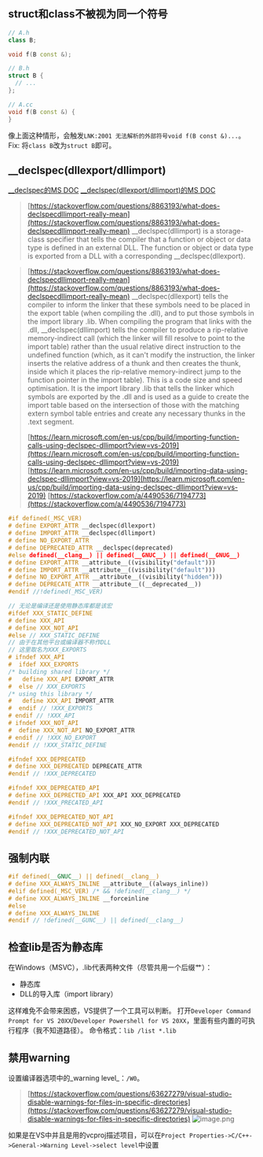 ## struct和class不被视为同一个符号
```cpp
// A.h
class B;

void f(B const &);

// B.h
struct B {
  // ...
};

// A.cc
void f(B const &) {
}
```
像上面这种情形，会触发`LNK:2001 无法解析的外部符号void f(B const &)...`。
Fix: 将`class B`改为`struct B`即可。

## __declspec(dllexport/dllimport)
[__declspec的MS DOC](https://learn.microsoft.com/en-us/cpp/cpp/declspec?view=msvc-170)
[__declspec(dllexport/dllimport)的MS DOC](https://learn.microsoft.com/en-us/cpp/cpp/dllexport-dllimport?view=msvc-170)

> [https://stackoverflow.com/questions/8863193/what-does-declspecdllimport-really-mean](https://stackoverflow.com/questions/8863193/what-does-declspecdllimport-really-mean)
> __declspec(dllimport) is a storage-class specifier that tells the compiler that a function or object or data type is defined in an external DLL.
> The function or object or data type is exported from a DLL with a corresponding __declspec(dllexport).

> [https://stackoverflow.com/questions/8863193/what-does-declspecdllimport-really-mean](https://stackoverflow.com/questions/8863193/what-does-declspecdllimport-really-mean)
> __declspec(dllexport) tells the compiler to inform the linker that these symbols need to be placed in the export table (when compiling the .dll), and to put those symbols in the import library .lib. When compiling the program that links with the .dll, __declspec(dllimport) tells the compiler to produce a rip-relative memory-indirect call (which the linker will fill resolve to point to the import table) rather than the usual relative direct instruction to the undefined function (which, as it can't modify the instruction, the linker inserts the relative address of a thunk and then creates the thunk, inside which it places the rip-relative memory-indirect jump to the function pointer in the import table). This is a code size and speed optimisation. It is the import library .lib that tells the linker which symbols are exported by the .dll and is used as a guide to create the import table based on the intersection of those with the matching extern symbol table entries and create any necessary thunks in the .text segment.
> 
> [https://learn.microsoft.com/en-us/cpp/build/importing-function-calls-using-declspec-dllimport?view=vs-2019](https://learn.microsoft.com/en-us/cpp/build/importing-function-calls-using-declspec-dllimport?view=vs-2019) [https://learn.microsoft.com/en-us/cpp/build/importing-data-using-declspec-dllimport?view=vs-2019](https://learn.microsoft.com/en-us/cpp/build/importing-data-using-declspec-dllimport?view=vs-2019) [https://stackoverflow.com/a/4490536/7194773](https://stackoverflow.com/a/4490536/7194773)


```cpp
#if defined(_MSC_VER)
# define EXPORT_ATTR __declspec(dllexport)
# define IMPORT_ATTR __declspec(dllimport)
# define NO_EXPORT_ATTR
# define DEPRECATED_ATTR __declspec(deprecated)
#else defined(__clang__) || defined(__GNUC__) || defined(__GNUG__)
# define EXPORT_ATTR __attribute__((visibility("default")))
# define IMPORT_ATTR __attribute__((visibility("default")))
# define NO_EXPORT_ATTR __attribute__((visibility("hidden")))
# define DEPRECATE_ATTR __attribute__((__deprecated__))
#endif //!defined(_MSC_VER)

// 无论是编译还是使用静态库都是该宏
#ifdef XXX_STATIC_DEFINE
# define XXX_API 
# define XXX_NOT_API 
#else // XXX_STATIC_DEFINE
// 由于在其他平台或编译器不称作DLL
// 这里取名为XXX_EXPORTS
# ifndef XXX_API
#  ifdef XXX_EXPORTS
/* building shared library */
#   define XXX_API EXPORT_ATTR
#  else // XXX_EXPORTS
/* using this library */
#   define XXX_API IMPORT_ATTR
#  endif // !XXX_EXPORTS
# endif // !XXX_API
# ifndef XXX_NOT_API
#  define XXX_NOT_API NO_EXPORT_ATTR
# endif // !XXX_NO_EXPORT 
#endif // !XXX_STATIC_DEFINE

#ifndef XXX_DEPRECATED
# define XXX_DEPRECATED DEPRECATE_ATTR
#endif // !XXX_DEPRECATED

#ifndef XXX_DEPRECATED_API
# define XXX_DEPRECTED_API XXX_API XXX_DEPRECATED
#endif // !XXX_PRECATED_API

#ifndef XXX_DEPRECATED_NOT_API
# define XXX_DEPRECATED_NOT_API XXX_NO_EXPORT XXX_DEPRECATED
#endif // !XXX_DEPRECATED_NOT_API
```
## 强制内联
```cpp
#if defined(__GNUC__) || defined(__clang__)
# define XXX_ALWAYS_INLINE __attribute__((always_inline))
#elif defined(_MSC_VER) /* && !defined(__clang__) */
# define XXX_ALWAYS_INLINE __forceinline
#else
# define XXX_ALWAYS_INLINE
#endif // !defined(__GUNC__) || defined(__clang__)
```
## 检查lib是否为静态库
在Windows（MSVC），.lib代表两种文件（尽管共用一个后缀艹）：

- 静态库
- DLL的导入库（import library）

这样难免不会带来困惑，VS提供了一个工具可以判断。
打开`Developer Command Prompt for VS 20XX`/`Developer Powershell for VS 20XX`，里面有些内置的可执行程序（我不知道路径）。
命令格式：`lib /list *.lib`

## 禁用warning
设置编译器选项中的_warning level_：`/W0`。
> [https://stackoverflow.com/questions/63627279/visual-studio-disable-warnings-for-files-in-specific-directories](https://stackoverflow.com/questions/63627279/visual-studio-disable-warnings-for-files-in-specific-directories)
> ![image.png](https://cdn.nlark.com/yuque/0/2023/png/34841510/1675581238532-5eefb134-ca83-420e-95cb-15bc602388c3.png#averageHue=%23fcfaf7&clientId=ucc150c6e-7b9b-4&from=paste&height=187&id=PLu8E&name=image.png&originHeight=281&originWidth=989&originalType=binary&ratio=1&rotation=0&showTitle=false&size=61192&status=done&style=none&taskId=u9db26104-0644-4e27-9e67-1b53733087f&title=&width=659.3333333333334)

如果是在VS中并且是用的vcproj描述项目，可以在`Project Properties->C/C++->General->Warning Level->select level`中设置
